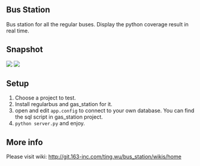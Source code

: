 ## Bus Station

Bus station for all the regular buses. Display the python coverage result in real time.

## Snapshot
![](http://git.163-inc.com/ting.wu/bus_station/raw/master/docs/result.png)
![](http://git.163-inc.com/ting.wu/bus_station/raw/master/docs/call_graph.png)
## Setup

1. Choose a project to test.
2. Install regularbus and gas_station for it.
3. open and edit `app.config` to connect to your own database. You can find the sql script in gas_station project.
4. `python server.py` and enjoy.

## More info

Please visit wiki: http://git.163-inc.com/ting.wu/bus_station/wikis/home